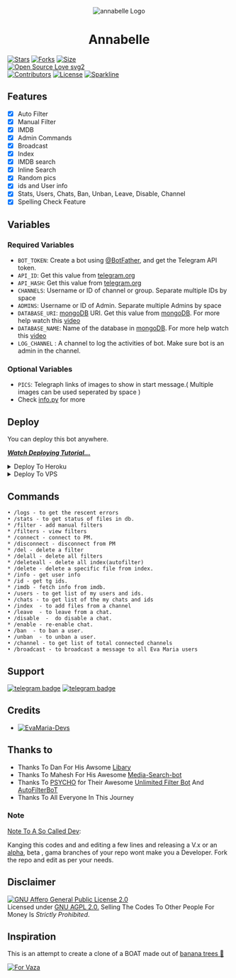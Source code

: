 <p align="center">
  <img src="https://telegra.ph/file/d2a6abfe3fbcfe63a906e.jpg" alt="annabelle Logo">
</p>
<h1 align="center">
  <b>Annabelle</b>
</h1>


[![Stars](https://img.shields.io/github/stars/vaishnavofficial/annabelle?style=flat-square&color=yellow)](https://github.com/hopepsycho/kunjappan2.0/stargazers)
[![Forks](https://img.shields.io/github/forks/vaishnavofficial/annabelle?style=flat-square&color=orange)](https://github.com/hopepsycho/kunjappan2.0fork)
[![Size](https://img.shields.io/github/repo-size/hopepsycho/kunjappan2.0?style=flat-square&color=green)](https://github.com/hopepsycho/kunjappan2.0/)   
[![Open Source Love svg2](https://badges.frapsoft.com/os/v2/open-source.svg?v=103)](https://github.com/hopepsycho/kunjappan2.0)   
[![Contributors](https://img.shields.io/github/contributors/hopepsycho/kunjappan2.0?style=flat-square&color=green)](https://github.com/hopepsycho/kunjappan2.0/graphs/contributors)
[![License](https://img.shields.io/badge/License-AGPL-blue)](https://github.com/hopepsycho/kunjappan2.0/blob/main/LICENSE)
[![Sparkline](https://stars.medv.io/hopepsycho/kunjappan2.0.svg)](https://stars.medv.io/hopepsycho/kunjappan2.0)


## Features

- [x] Auto Filter
- [x] Manual Filter
- [x] IMDB
- [x] Admin Commands
- [x] Broadcast
- [x] Index
- [x] IMDB search
- [x] Inline Search
- [x] Random pics
- [x] ids and User info 
- [x] Stats, Users, Chats, Ban, Unban, Leave, Disable, Channel
- [x] Spelling Check Feature

## Variables

### Required Variables
* `BOT_TOKEN`: Create a bot using [@BotFather](https://telegram.dog/BotFather), and get the Telegram API token.
* `API_ID`: Get this value from [telegram.org](https://my.telegram.org/apps)
* `API_HASH`: Get this value from [telegram.org](https://my.telegram.org/apps)
* `CHANNELS`: Username or ID of channel or group. Separate multiple IDs by space
* `ADMINS`: Username or ID of Admin. Separate multiple Admins by space
* `DATABASE_URI`: [mongoDB](https://www.mongodb.com) URI. Get this value from [mongoDB](https://www.mongodb.com). For more help watch this [video](https://youtu.be/vkkZs6t_DZo)
* `DATABASE_NAME`: Name of the database in [mongoDB](https://www.mongodb.com). For more help watch this [video](https://youtu.be/vkkZs6t_DZo)
* `LOG_CHANNEL` : A channel to log the activities of bot. Make sure bot is an admin in the channel.
### Optional Variables
* `PICS`: Telegraph links of images to show in start message.( Multiple images can be used seperated by space )
* Check [info.py](https://github.com/hopepsycho/kunjappan2.0/blob/master/info.py) for more


## Deploy
You can deploy this bot anywhere.

<i>**[Watch Deploying Tutorial...](https://youtu.be/vkkZs6t_DZo)**</i>

<details><summary>Deploy To Heroku</summary>
<p>
<br>
<a href="https://heroku.com/deploy?template=https://github.com/Cinecentre/annabelle">
  <img src="https://www.herokucdn.com/deploy/button.svg" alt="Deploy">
</a>
</p>
</details>

<details><summary>Deploy To VPS</summary>
<p>
<pre>
git clone https://github.com/hopepsycho/kunjappan2.0
# Install Packages
pip3 install -r requirements.txt
Edit info.py with variables as given below then run bot
python3 bot.py
</pre>
</p>
</details>


## Commands
```
• /logs - to get the rescent errors
• /stats - to get status of files in db.
* /filter - add manual filters
* /filters - view filters
* /connect - connect to PM.
* /disconnect - disconnect from PM
* /del - delete a filter
* /delall - delete all filters
* /deleteall - delete all index(autofilter)
* /delete - delete a specific file from index.
* /info - get user info
* /id - get tg ids.
* /imdb - fetch info from imdb.
• /users - to get list of my users and ids.
• /chats - to get list of the my chats and ids 
• /index  - to add files from a channel
• /leave  - to leave from a chat.
• /disable  -  do disable a chat.
* /enable - re-enable chat.
• /ban  - to ban a user.
• /unban  - to unban a user.
• /channel - to get list of total connected channels
• /broadcast - to broadcast a message to all Eva Maria users
```
## Support
[![telegram badge](https://img.shields.io/badge/Telegram-Group-30302f?style=flat&logo=telegram)](https://telegram.dog/KUNJAPPANSUPPORT)
[![telegram badge](https://img.shields.io/badge/Telegram-Channel-30302f?style=flat&logo=telegram)](https://telegram.dog/KUNJAPPANSUPPORTEZ)

## Credits 
* [![EvaMaria-Devs](https://img.shields.io/static/v1?label=EvaMaria&message=devs&color=critical)](https://telegram.dog/kunjappandevs)


## Thanks to 
 - Thanks To Dan For His Awsome [Libary](https://github.com/hopepsycho/psycho)
 - Thanks To Mahesh For His Awesome [Media-Search-bot](https://github.com/hopepsycho/kunjappan2.0)
 - Thanks To [PSYCHO](https://github.com/hopepsycho) for Their Awesome [Unlimited Filter Bot](https://github.com/hopepsycho/king_of_psycho) And [AutoFilterBoT](https://github.com/hopepsycho/kunjappan2.0)
 - Thanks To All Everyone In This Journey

### Note

[Note To A So Called Dev](https://telegram.dog/kunjappandevs): 

Kanging this codes and and editing a few lines and releasing a V.x  or an [alpha](https://telegram.dog/subin_works/204), beta , gama branches of your repo wont make you a Developer.
Fork the repo and edit as per your needs.

## Disclaimer
[![GNU Affero General Public License 2.0](https://www.gnu.org/graphics/agplv3-155x51.png)](https://www.gnu.org/licenses/agpl-3.0.en.html#header)    
Licensed under [GNU AGPL 2.0.](https://github.com/hopepsycho/kunjappan2.0/blob/master/LICENSE)
Selling The Codes To Other People For Money Is *Strictly Prohibited*.

## Inspiration
This is an attempt to create a clone of a BOAT made out of [banana trees 🌳](https://telegram.dog/GetTGLink/4187)

[![For Vaza](https://telegra.ph/file/cfc422395273551a0b148.jpg)](https://telegra.ph/file/98342dc186fd7484cba91.mp4 "Oru Kootam Vazhakalk samarpikkunnu")
